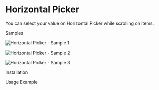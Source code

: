 # Horizontal Picker

You can select your value on Horizontal Picker while scrolling on items.

Samples

![Horizontal Picker - Sample 1](https://github.com/kaiserleka/horizontal_picker/blob/master/example/samples/sample1.jpg)

![Horizontal Picker - Sample 2](https://github.com/kaiserleka/horizontal_picker/blob/master/example/samples/sample2.jpg)

![Horizontal Picker - Sample 3](https://github.com/kaiserleka/horizontal_picker/blob/master/example/samples/sample3.jpg)

Installation



Usage Example





